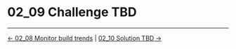# 02_09 Challenge TBD

<!-- FooterStart -->
---
[← 02_08 Monitor build trends](../02_08_monitor_build_trends/README.md) | [02_10 Solution TBD →](../02_10_solution_tbd/README.md)
<!-- FooterEnd -->
